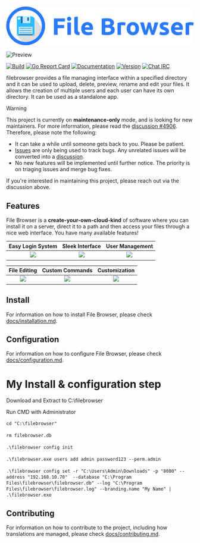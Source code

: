 <p align="center">
  <img src="https://raw.githubusercontent.com/filebrowser/logo/master/banner.png" width="550"/>
</p>

![Preview](https://user-images.githubusercontent.com/5447088/50716739-ebd26700-107a-11e9-9817-14230c53efd2.gif)

[![Build](https://github.com/filebrowser/filebrowser/actions/workflows/main.yaml/badge.svg)](https://github.com/filebrowser/filebrowser/actions/workflows/main.yaml)
[![Go Report Card](https://goreportcard.com/badge/github.com/filebrowser/filebrowser?style=flat-square)](https://goreportcard.com/report/github.com/filebrowser/filebrowser)
[![Documentation](https://img.shields.io/badge/godoc-reference-blue.svg?style=flat-square)](http://godoc.org/github.com/filebrowser/filebrowser)
[![Version](https://img.shields.io/github/release/filebrowser/filebrowser.svg?style=flat-square)](https://github.com/filebrowser/filebrowser/releases/latest)
[![Chat IRC](https://img.shields.io/badge/freenode-%23filebrowser-blue.svg?style=flat-square)](http://webchat.freenode.net/?channels=%23filebrowser)

filebrowser provides a file managing interface within a specified directory and it can be used to upload, delete, preview, rename and edit your files. It allows the creation of multiple users and each user can have its own directory. It can be used as a standalone app.

> [!WARNING]
>
> This project is currently on **maintenance-only** mode, and is looking for new maintainers. For more information, please read the [discussion #4906](https://github.com/filebrowser/filebrowser/discussions/4906). Therefore, please note the following:
>
> - It can take a while until someone gets back to you. Please be patient.
> - [Issues][issues] are only being used to track bugs. Any unrelated issues will be converted into a [discussion][discussions].
> - No new features will be implemented until further notice. The priority is on triaging issues and merge bug fixes.
> 
> If you're interested in maintaining this project, please reach out via the discussion above.

[issues]: https://github.com/filebrowser/filebrowser/issues
[discussions]: https://github.com/filebrowser/filebrowser/discussions

## Features

File Browser is a **create-your-own-cloud-kind** of software where you can install it on a server, direct it to a path and then access your files through a nice web interface. You have many available features!

|    Easy Login System     |     Sleek Interface      |     User Management      |
| :----------------------: | :----------------------: | :----------------------: |
| ![](./docs/assets/1.jpg) | ![](./docs/assets/2.jpg) | ![](./docs/assets/3.jpg) |


|       File Editing       |     Custom Commands      |      Customization       |
| :----------------------: | :----------------------: | :----------------------: |
| ![](./docs/assets/4.jpg) | ![](./docs/assets/5.jpg) | ![](./docs/assets/6.jpg) |


## Install

For information on how to install File Browser, please check [docs/installation.md](./docs/installation.md).

## Configuration

For information on how to configure File Browser, please check [docs/configuration.md](./docs/configuration.md).

# My Install & configuration step

Download and Extract to C:\filebrowser

Run CMD with Administrator 
```
cd "C:\filebrowser"

rm filebrowser.db

.\filebrowser config init

.\filebrowser.exe users add admin password123 --perm.admin

.\filebrowser config set -r "C:\Users\Admin\Downloads" -p "8080" --address "192.168.10.70"  --database "C:\Program Files\filebrowser\filebrowser.db" --log "C:\Program Files\filebrowser\filebrowser.log" --branding.name "My Name" | .\filebrowser.exe

```

## Contributing

For information on how to contribute to the project, including how translations are managed, please check [docs/contributing.md](./docs/contributing.md).
